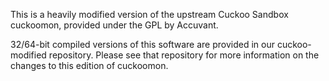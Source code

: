 This is a heavily modified version of the upstream Cuckoo Sandbox cuckoomon, provided under the GPL by Accuvant.

32/64-bit compiled versions of this software are provided in our cuckoo-modified repository.
Please see that repository for more information on the changes to this edition of cuckoomon.

